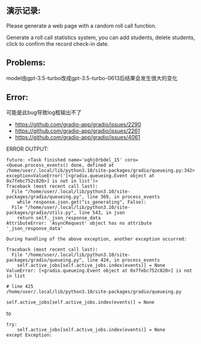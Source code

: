 
## 演示记录:

Please generate a web page with a random roll call function.

Generate a roll call statistics system, you can add students, delete students, click to confirm the record check-in date.


## Problems:

model由gpt-3.5-turbo改成gpt-3.5-turbo-0613后结果会发生很大的变化


## Error:

可能是此bug导致log框输出不了

- https://github.com/gradio-app/gradio/issues/2290
- https://github.com/gradio-app/gradio/issues/2261
- https://github.com/gradio-app/gradio/issues/4061


ERROR OUTPUT:
```
future: <Task finished name='oqhjdrbdel_15' coro=<Queue.process_events() done, defined at /home/user/.local/lib/python3.10/site-packages/gradio/queueing.py:342> exception=ValueError('[<gradio.queueing.Event object at 0x7febc752c820>] is not in list')>
Traceback (most recent call last):
  File "/home/user/.local/lib/python3.10/site-packages/gradio/queueing.py", line 369, in process_events
    while response.json.get("is_generating", False):
  File "/home/user/.local/lib/python3.10/site-packages/gradio/utils.py", line 543, in json
    return self._json_response_data
AttributeError: 'AsyncRequest' object has no attribute '_json_response_data'

During handling of the above exception, another exception occurred:

Traceback (most recent call last):
  File "/home/user/.local/lib/python3.10/site-packages/gradio/queueing.py", line 424, in process_events
    self.active_jobs[self.active_jobs.index(events)] = None
ValueError: [<gradio.queueing.Event object at 0x7febc752c820>] is not in list
```

```
# line 425
/home/user/.local/lib/python3.10/site-packages/gradio/queueing.py
```

```
self.active_jobs[self.active_jobs.index(events)] = None
```

to

```
try:
    self.active_jobs[self.active_jobs.index(events)] = None
except Exception:
```



